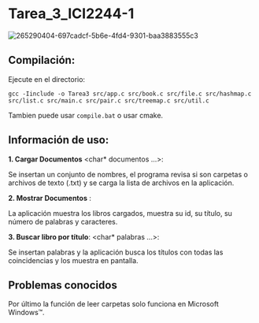 # Tarea_3_ICI2244-1

![265290404-697cadcf-5b6e-4fd4-9301-baa3883555c3](https://github.com/MatiasPUCV/Tarea_3_ICI2244-1/assets/142541831/421cc7c9-bd59-4d76-bce8-baab96296b87)

## Compilación:

Ejecute en el directorio:

`gcc -Iinclude -o Tarea3 src/app.c src/book.c src/file.c src/hashmap.c src/list.c src/main.c src/pair.c src/treemap.c src/util.c`

Tambien puede usar `compile.bat` o usar cmake.

## Información de uso:
**1. Cargar Documentos** <char* documentos ...>:

Se insertan un conjunto de nombres, el programa revisa si son carpetas o archivos de texto (.txt) y se carga la lista de archivos en la aplicación.

**2. Mostrar Documentos** :

La aplicación muestra los libros cargados, muestra su id, su título, su número de palabras y caracteres.

**3. Buscar libro por título**: <char* palabras ...>:

Se insertan palabras y la aplicación busca los títulos con todas las coincidencias y los muestra en pantalla.

## Problemas conocidos


Por último la función de leer carpetas solo funciona en Microsoft Windows™.
